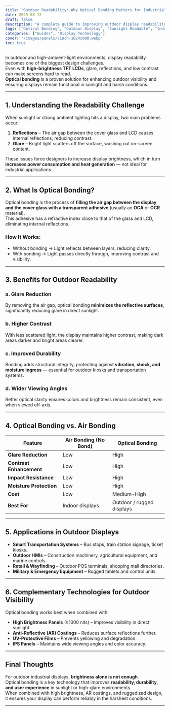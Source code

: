 ```yaml
---
title: "Outdoor Readability: Why Optical Bonding Matters for Industrial Displays"
date: 2025-08-12
draft: false
description: "A complete guide to improving outdoor display readability using optical bonding technology, covering glare reduction, contrast enhancement, durability, and application recommendations."
tags: ["Optical Bonding", "Outdoor Display", "Sunlight Readable", "Industrial Display", "High Brightness"]
categories: ["Guides", "Display Technology"]
cover: "/images/panels/7inch-1024x600.webp"
toc: true
---
```


In outdoor and high-ambient-light environments, display readability becomes one of the biggest design challenges.  
Even with **high-brightness TFT LCDs**, glare, reflections, and low contrast can make screens hard to read.  
**Optical bonding** is a proven solution for enhancing outdoor visibility and ensuring displays remain functional in sunlight and harsh conditions.

---

## 1. Understanding the Readability Challenge

When sunlight or strong ambient lighting hits a display, two main problems occur:

1. **Reflections** – The air gap between the cover glass and LCD causes internal reflections, reducing contrast.
2. **Glare** – Bright light scatters off the surface, washing out on-screen content.

These issues force designers to increase display brightness, which in turn **increases power consumption and heat generation** — not ideal for industrial applications.

---

## 2. What Is Optical Bonding?

Optical bonding is the process of **filling the air gap between the display and the cover glass with a transparent adhesive** (usually an **OCA** or **OCR** material).  
This adhesive has a refractive index close to that of the glass and LCD, eliminating internal reflections.

### How It Works:
- Without bonding → Light reflects between layers, reducing clarity.
- With bonding → Light passes directly through, improving contrast and visibility.

---

## 3. Benefits for Outdoor Readability

### **a. Glare Reduction**
By removing the air gap, optical bonding **minimizes the reflective surfaces**, significantly reducing glare in direct sunlight.

### **b. Higher Contrast**
With less scattered light, the display maintains higher contrast, making dark areas darker and bright areas clearer.

### **c. Improved Durability**
Bonding adds structural integrity, protecting against **vibration, shock, and moisture ingress** — essential for outdoor kiosks and transportation systems.

### **d. Wider Viewing Angles**
Better optical clarity ensures colors and brightness remain consistent, even when viewed off-axis.

---

## 4. Optical Bonding vs. Air Bonding

| Feature                  | Air Bonding (No Bond)      | Optical Bonding           |
|--------------------------|---------------------------|---------------------------|
| **Glare Reduction**      | Low                       | High                      |
| **Contrast Enhancement** | Low                       | High                      |
| **Impact Resistance**    | Low                       | High                      |
| **Moisture Protection**  | Low                       | High                      |
| **Cost**                 | Low                       | Medium-High               |
| **Best For**             | Indoor displays           | Outdoor / rugged displays |

---

## 5. Applications in Outdoor Displays

- **Smart Transportation Systems** – Bus stops, train station signage, ticket kiosks.  
- **Outdoor HMIs** – Construction machinery, agricultural equipment, and marine controls.  
- **Retail & Wayfinding** – Outdoor POS terminals, shopping mall directories.  
- **Military & Emergency Equipment** – Rugged tablets and control units.

---

## 6. Complementary Technologies for Outdoor Visibility

Optical bonding works best when combined with:

- **High Brightness Panels** (≥1000 nits) – Improves visibility in direct sunlight.  
- **Anti-Reflective (AR) Coatings** – Reduces surface reflections further.  
- **UV-Protective Films** – Prevents yellowing and degradation.  
- **IPS Panels** – Maintains wide viewing angles and color accuracy.

---

## Final Thoughts

For outdoor industrial displays, **brightness alone is not enough**.  
Optical bonding is a key technology that improves **readability, durability, and user experience** in sunlight or high-glare environments.  
When combined with high brightness, AR coatings, and ruggedized design, it ensures your display can perform reliably in the harshest conditions.

---